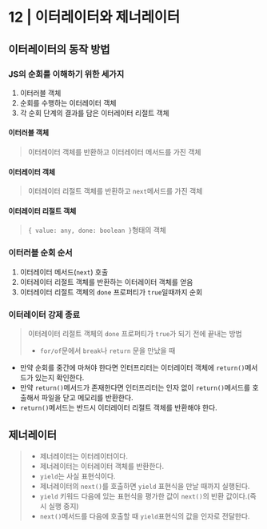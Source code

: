 # 12 | 이터레이터와 제너레이터

## 이터레이터의 동작 방법

### JS의 순회를 이해하기 위한 세가지

1. 이터러블 객체
2. 순회를 수행하는 이터레이터 객체
3. 각 순회 단계의 결과를 담은 이터레이터 리절트 객체

#### 이터러블 객체

> 이터레이터 객체를 반환하고 이터레이터 메서드를 가진 객체

#### 이터레이터 객체

> 이터레이터 리절트 객체를 반환하고 `next`메서드를 가진 객체

#### 이터레이터 리절트 객체

> `{ value: any, done: boolean }`형태의 객체

### 이터러블 순회 순서

1. 이터레이터 메서드(`next`) 호출
2. 이터레이터 리절트 객체를 반환하는 이터레이터 객체를 얻음
3. 이터레이터 리절트 객체의 `done` 프로퍼티가 `true`일때까지 순회

### 이터레이터 강제 종료

> 이터레이터 리절트 객체의 `done` 프로퍼티가 `true`가 되기 전에 끝내는 방법
>
> - `for/of`문에서 `break`나 `return` 문을 만났을 때

- 만약 순회를 중간에 마쳐야 한다면 인터프리터는 이터레이터 객체에 `return()`메서드가 있는지 확인한다.
- 만약 `return()`메서드가 존재한다면 인터프리터는 인자 없이 `return()`메서드를 호출해서 파일을 닫고 메모리를 반환한다.
- `return()`메서드는 반드시 이터레이터 리절트 객체를 반환해야 한다.

## 제너레이터

> - 제너레이터는 이터레이터이다.
> - 제너레이터는 이터레이터 객체를 반환한다.
> - `yield`는 사실 표현식이다.
> - 제너레이터의 `next()`를 호출하면 `yield` 표현식을 만날 때까지 실행된다.
> - `yield` 키워드 다음에 있는 표현식을 평가한 값이 `next()`의 반환 값이다.(즉시 실행 중지)
> - `next()`메서드를 다음에 호출할 때 `yield`표현식의 값을 인자로 전달한다.

